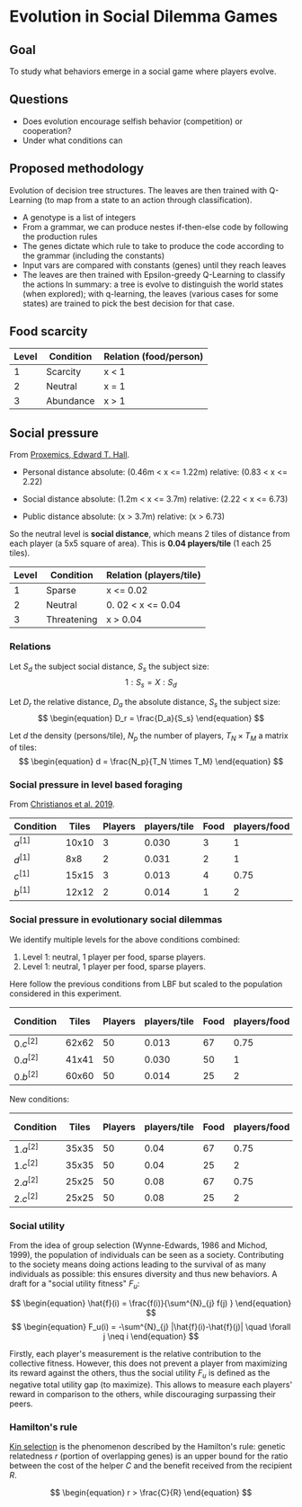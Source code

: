 # Evolution in Social Dilemma Games

## Goal
To study what behaviors emerge in a social game where players evolve.

## Questions
- Does evolution encourage selfish behavior (competition) or cooperation?
- Under what conditions can 

## Proposed methodology
Evolution of decision tree structures. The leaves are then trained with Q-Learning (to map from a state to an action through classification).
- A genotype is a list of integers
- From a grammar, we can produce nestes if-then-else code by following the production rules
- The genes dictate which rule to take to produce the code according to the grammar (including the constants)
- Input vars are compared with constants (genes) until they reach leaves
- The leaves are then trained with Epsilon-greedy Q-Learning to classify the actions
In summary: a tree is evolve to distinguish the world states (when explored); with q-learning, the leaves (various cases for some states) are trained to pick the best decision for that case.

## Food scarcity
| Level | Condition | Relation (food/person) |
|---|---|---|
| 1 | Scarcity | x < 1 |
| 2 | Neutral | x = 1 |
| 3 | Abundance | x  > 1 |
    
## Social pressure 

From [Proxemics, Edward T. Hall](https://en.wikipedia.org/wiki/Proxemics).

- Personal distance 
    absolute: (0.46m < x <= 1.22m)
    relative: (0.83 < x <= 2.22)

- Social distance 
    absolute: (1.2m < x <= 3.7m)
    relative: (2.22 < x <= 6.73)

- Public distance 
    absolute: (x > 3.7m)
    relative: (x > 6.73)

So the neutral level is **social distance**, which means 2 tiles of distance from each player (a 5x5 square of area). This is **0.04 players/tile** (1 each 25 tiles).

| Level | Condition | Relation (players/tile) |
|---|---|---|
| 1 | Sparse | x <= 0.02 |
| 2 | Neutral | 0. 02 < x <= 0.04 |
| 3 | Threatening | x > 0.04 |

### Relations

Let $S_d$ the subject social distance, $S_s$ the subject size:
$$
\begin{equation}
    1 : S_s = X : S_d
\end{equation}
$$

Let $D_r$ the relative distance, $D_a$ the absolute distance, $S_s$ the subject size:
$$
\begin{equation}
    D_r = \frac{D_a}{S_s}
\end{equation}
$$

Let $d$ the density (persons/tile), $N_p$ the number of players, $T_N \times T_M$ a matrix of tiles:
$$
\begin{equation}
    d = \frac{N_p}{T_N \times T_M}
\end{equation}
$$

### Social pressure in level based foraging

From [Christianos et al. 2019](https://arxiv.org/abs/2006.07169). 

| Condition | Tiles | Players | players/tile | Food | players/food | Level |
|---|---|---|---|---|---|---|
| $a^{[1]}$ | 10x10 | 3 | 0.030 | 3 | 1 | 1 |
| $d^{[1]}$ | 8x8 | 2 | 0.031 | 2 | 1 | 1 |
| $c^{[1]}$ | 15x15 | 3 | 0.013 | 4 | 0.75 | 2.a |
| $b^{[1]}$ | 12x12 | 2 | 0.014 | 1 | 2 | 2.b |

### Social pressure in evolutionary social dilemmas

We identify multiple levels for the above conditions combined:
1. Level 1: neutral, 1 player per food, sparse players.
1. Level 1: neutral, 1 player per food, sparse players. 

Here follow the previous conditions from LBF but scaled to the population considered in this experiment.

| Condition | Tiles | Players | players/tile | Food | players/food | Social pressure | Food scarcity |
|---|---|---|---|---|---|---|---|
| $0.c^{[2]}$ | 62x62 | 50 | 0.013 | 67 | 0.75 | 1 | 3 |
| $0.a^{[2]}$ | 41x41 | 50 | 0.030 | 50 | 1 | 2 | 2 | 
| $0.b^{[2]}$ | 60x60 | 50 | 0.014 | 25 | 2 | 1 | 1 |

New conditions:

| Condition | Tiles | Players | players/tile | Food | players/food | Social pressure | Food scarcity |
|---|---|---|---|---|---|---|---|
| $1.a^{[2]}$ | 35x35 | 50 | 0.04 | 67 | 0.75 | 2 | 3 |
| $1.c^{[2]}$ | 35x35 | 50 | 0.04 | 25 | 2 | 2 | 1 |
| $2.a^{[2]}$ | 25x25 | 50 | 0.08 | 67 | 0.75 | 3 | 3 |
| $2.c^{[2]}$ | 25x25 | 50 | 0.08 | 25 | 2 | 3 | 1 |

### Social utility
From the idea of group selection (Wynne-Edwards, 1986 and Michod, 1999), the population of individuals can be seen as a society. Contributing to the society means doing actions leading to the survival of as many individuals as possible: this ensures diversity and thus new behaviors.
A draft for a "social utility fitness" $F_u$:

$$
\begin{equation}
    \hat{f}(i) = \frac{f(i)}{\sum^{N}_{j} f(j) } 
\end{equation}
$$
$$
\begin{equation}
    F_u(i) = -\sum^{N}_{j} |\hat{f}(i)-\hat{f}(j)| \quad \forall j \neq i
\end{equation}
$$

Firstly, each player's measurement is the relative contribution to the collective fitness. However, this does not prevent a player from maximizing its reward against the others, thus the social utility $F_u$ is defined as the negative total utility gap (to maximize).
This allows to measure each players' reward in comparison to the others, while discouraging surpassing their peers.

### Hamilton's rule

[Kin selection](https://en.wikipedia.org/wiki/Kin_selection) is the phenomenon described by the Hamilton's rule: genetic relatedness $r$ (portion of overlapping genes) is an upper bound for the ratio between the cost of the helper $C$ and the benefit received from the recipient $R$.

$$
\begin{equation}
    r > \frac{C}{R}
\end{equation}
$$
